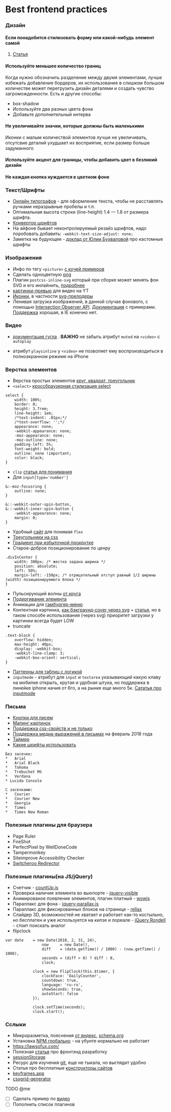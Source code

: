 # Best frontend practices

### Дизайн 

#### Если понадобится стилизовать форму или какой-нибудь элемент самой
1. [Статья](https://habrahabr.ru/company/cloud4y/blog/349826/)

#### Используйте меньшее количество границ 

Когда нужно обозначить разделение между двумя элементами, лучше избежать добавление бордеров, их использование в слишком большом количестве может перегрузить дизайн деталями и создать чувство загроможденности. Есть и другие способы:  
* box-shadow 
* Используйте два разных цвета фона
* Добавьте дополнительный интерва

#### Не увеличивайте значки, которые должны быть маленькими 

Иконки с малым количествой элементов лучше не увеличивать, отсутсвие деталий ухудшает их восприятие, если размер больше задуманного

#### Используйте акцент для границы, чтобы добавить цвет в безликий дизайн

#### Не каждая кнопка нуждается в цветном фоне

### Текст/Шрифты
* [Онлайн типографов](https://www.artlebedev.ru/typograf/) - для оформление текста, чтобы не расставлять ручками неразрывные пробелы и т.п.  
* Оптимальная высота строки (line-height) 1.4 — 1.8 от размера шрифта.  
* [Конвертор шрифтов](https://onlinefontconverter.com/)  
* На айфоне бывает неконтролируемый резайз шрифтов, надо поробовать добавить: `-webkit-text-size-adjust: none;`  
* Заметка на будующее - [доклад от Юлии Бухваловой](https://wsd.events/2019-04-13/ascii-emoji/) про кастомные шрифты


### Изображения 
* Инфо по тегу `<picture>` [с кучей примеров](https://frontender.info/responsive-images/)
* Сделать одноцветную [png](http://png-pixel.com/)
* Плагин `postcss-inline-svg` который при сборке может менять фон SVG и его инлайнить, [подробнее](https://css-tricks.com/images-in-postcss/#article-header-id-5)
* [картинки-превью](https://stackoverflow.com/questions/2068344/how-do-i-get-a-youtube-video-thumbnail-from-the-youtube-api) для видео на YT 
* [Иконки](https://icons8.com/), в частности [svg-прелодеры](https://icons8.com/preloaders/)
* Ленивая загрузка изображений, в данной случае фонового, с помощью [Intersection Observer API](https://codepen.io/imagekit_io/pen/RBXVrW/). [Документация](https://developer.mozilla.org/ru/docs/Web/API/Intersection_Observer_API) с примерами. [Поддержка](https://caniuse.com/#search=Intersection%20Observer%20API) хорошая, в IE конечно нет.


### Видео
* [документация гугла](https://developers.google.com/web/updates/2017/09/autoplay-policy-changes) . 
**ВАЖНО** не забыть атрибут `muted` на `<video>` с `autoplay`  

* атрибут `playsinline` у `<video>` не позволяет ему воспроизводиться в полноэкранном режиме на iPhone



### Верстка элементов 
* Верстка простых элементов [круг, квадрат, треугольник](https://codepen.io/miocene/pen/LOoGpr)
* `<select>` [кроссбраузерная стилизация select ](http://kate-land.net/html-css/item/336-cross-browser-styling-of-select-on-pure-css)  

```
select {
    width: 100%;
    border: 0;
    height: 3.7rem;
    line-height: 1em;
    /*text-indent: .01px;*/
    /*text-overflow: '';*/
    appearance: none;
    -webkit-appearance: none;
    -moz-appearance: none; 
    -moz-outline: none;
    padding-left: 5%;
    font-weight: bold;
    outline: none !important;
    color: black;
}
```
* `clip` [статья для понимания](http://css.manual.ru/properties/clip)
* Для `input[type='number']`   
```
&:-moz-focusring {
    outline: none;
}

&::-webkit-outer-spin-button,
&::-webkit-inner-spin-button {
    -webkit-appearance: none;
    margin: 0;
}
```
* Удобный [сайт](http://yoksel.github.io/flex-cheatsheet/#display) для понимая `flex` 
* [Треугольники на css](https://css-tricks.com/snippets/css/css-triangle/) 
* [Градиент при избыточной прокрутке](http://plnkr.co/edit/agPbF2XDrjyiTWYpovOl?p=preview)  
* Старое-доброе позиционирование по ценру
```
.divInCenter {
    width: 300px; /* жестко задана ширина */
    position: absolute;
    left: 50%;
    margin-left: -150px; /* отрицательный отступ равный 1/2 ширины (width) позиционируемого блока */ 
}
```
* Пульсирующий волны [от круга](https://codepen.io/davidmellul/pen/BVQrrg)
* [Подергивание элемента](https://plnkr.co/edit/cuyRYHG8KpVIzbdO2Gqf?p=preview) 
* Анимации для [гамбургер-меню](https://codepen.io/ainalem/details/LJYRxz/)
* Контентная картинка, [как бэкграунд-cover через svg](https://next.plnkr.co/plunk/3o9fcVQsmtbLwUFlKv8Y) + [статья](https://www.sarasoueidan.com/blog/svg-object-fit/), но в таком способе использования (через svg) приоритет загрузки у картинки всегда будет LOW
* truncate
```
.text-block {
    overflow: hidden;
    max-height: 40px;
    display: -webkit-box;
    -webkit-line-clamp: 3;
    -webkit-box-orient: vertical; 
}
```
* [Паттерны для таблиц с логикой](https://www.smashingmagazine.com/2019/01/table-design-patterns-web/)
* `inputmode` - атрибут для `input` и `textarea` указывающий какую клаву на мобилке открыть, крутая и удобная штука, но поддержка в линейке iphone начия от 6го, а на рынке еще много 5к. [Сататья про inputmode](https://css-tricks.com/everything-you-ever-wanted-to-know-about-inputmode/) 

### Письма
* [Кнопки для писем](https://buttons.cm/)
* [Мапинг картинок](https://www.image-map.net/)
* [Поддержка css-свойств и не только](https://www.campaignmonitor.com/css/color-background/background-clip/)  
* [Поддержка медиа-выражений в письмах](https://github.com/AnastasiyaDev/best-front-practices/blob/master/images/media-in-emails.jpg) на февраль 2018 года
* [Таймер](https://www.sendtric.com/)
* [Какие шрифты использовать](https://www.unisender.com/ru/blog/sovety/kakie-shrifty-ispolzovat-v-rassylke)
```
Без засечек:
*   Arial
*   Arial Black
*   Tahoma
*   Trebuchet MS
*   Verdana
* Lucida Console 

С засечками:
*   Courier
*   Courier New
*   Georgia
*   Times
*   Times New Roman
```


### Полезные плагины для браузера
* Page Ruler
* FireShot
* PerfectPixel by WellDoneCode
* Tampermonkey
* Siteimprove Accessibility Checker
* [Switcheroo Redirector](https://chrome.google.com/webstore/detail/switcheroo-redirector/cnmciclhnghalnpfhhleggldniplelbg/related?hl=ru)


### Полезные плагины(на JS/jQuery)
* Счетчик - [countUp.js](https://inorganik.github.io/countUp.js/)
* Проверка наличия элемента во вьюпорте - [jquery-visible](https://github.com/customd/jquery-visible)
* Анимированое появление элементов, плагин платный - [wowjs](https://github.com/matthieua/WOW)
* Параллакс для фона - [jquery-parallax.js](http://pixelcog.github.io/parallax.js/)
* Параллакс для фиксированных блоков на странице - [rellax](https://www.npmjs.com/package/relax)
* Слайдер 3D, возможностей не хватает и работает как-то костыльно, но бесплатен и уже используется на килзе и лореале - [jQuery Rondell](https://www.jqueryscript.net/demo/Highly-Customizable-Carousel-Plugin-For-jQuery-rondell/examples/options.html) - стоит поискать аналог
* flipclock 
```
var date    = new Date(2018, 2, 31, 24),
                now     = new Date(),
                diff    = (date.getTime() / 1000) - (now.getTime() / 1000),
                seconds = (diff > 0) ? diff : 0,
                clock;

            clock = new FlipClock(this.$timer, {
                clockFace: 'DailyCounter',
                countdown: true,
                language: 'ru-ru',
                showSeconds: true,
                autoStart: false
            });

            clock.setTime(seconds);
            clock.start();
```



### Сслыки
* Микроразметка, пояснения [от яндекс](https://yandex.ru/support/webmaster/schema-org/what-is-schema-org.xml), [schema.org](http://schema.org/docs/gs.html)  
* Установка [NPM глобально](https://docs.npmjs.com/getting-started/fixing-npm-permissions) - на убунте нормально не работает
* https://lawsofux.com/
* Полезная [статья](https://bespoyasov.ru/front-not-pain/#progress) про фронтэнд разработку
* [sessionStorage](https://developer.mozilla.org/ru/docs/Web/API/Window/sessionStorage)
* Ресурс для изучения [git](https://learngitbranching.js.org/), еще не тыкала, но выглядит удобно
* Статья про бесплатные [конструкторы сайтов](https://tproger.ru/digest/website-builders-review/)
* [keyframes.app](https://keyframes.app/)
* [cssgrid-generator](https://cssgrid-generator.netlify.com/)

TODO @me
- [ ] Сделать пример по [видео](https://www.youtube.com/watch?v=C9EWifQ5xqA)
- [ ] Пополнить список плагинов
